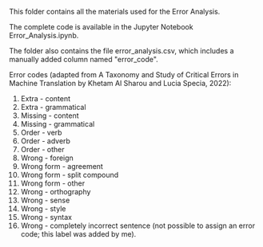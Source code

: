 This folder contains all the materials used for the Error Analysis.

The complete code is available in the Jupyter Notebook Error_Analysis.ipynb.

The folder also contains the file error_analysis.csv, which includes a manually added column named "error_code".

Error codes (adapted from A Taxonomy and Study of Critical Errors in Machine Translation by Khetam Al Sharou and Lucia Specia, 2022):
1. Extra - content
2. Extra - grammatical
3. Missing - content
4. Missing - grammatical
5. Order - verb
6. Order - adverb
7. Order - other
8. Wrong - foreign
9. Wrong form - agreement
10. Wrong form - split compound
11. Wrong form - other
12. Wrong - orthography
13. Wrong - sense
14. Wrong - style
15. Wrong - syntax
16. Wrong - completely incorrect sentence (not possible to assign an error code; this label was added by me).
